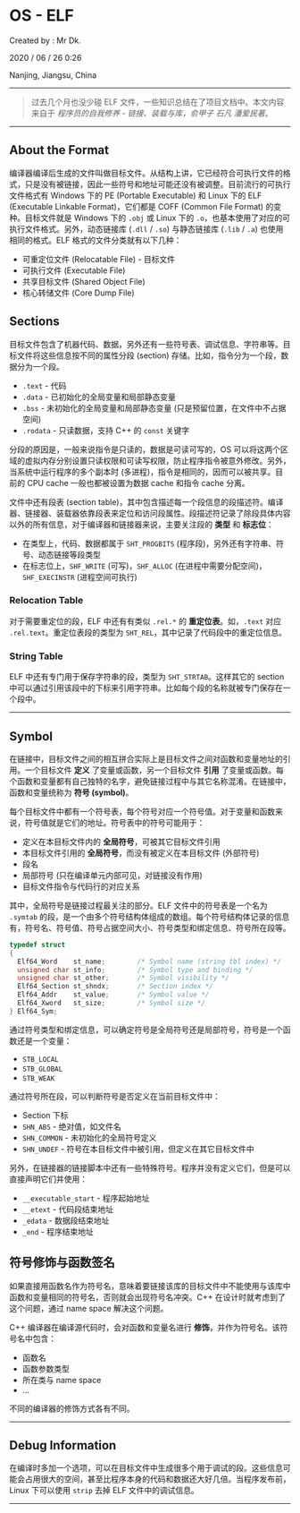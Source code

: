 # OS - ELF

Created by : Mr Dk.

2020 / 06 / 26 0:26

Nanjing, Jiangsu, China

---

> 过去几个月也没少碰 ELF 文件，一些知识总结在了项目文档中。本文内容来自于 _程序员的自我修养 - 链接、装载与库，俞甲子 石凡 潘爱民著_。

---

## About the Format

编译器编译后生成的文件叫做目标文件。从结构上讲，它已经符合可执行文件的格式，只是没有被链接，因此一些符号和地址可能还没有被调整。目前流行的可执行文件格式有 Windows 下的 PE (Portable Executable) 和 Linux 下的 ELF (Executable Linkable Format)，它们都是 COFF (Common File Format) 的变种。目标文件就是 Windows 下的 `.obj` 或 Linux 下的 `.o`，也基本使用了对应的可执行文件格式。另外，动态链接库 (`.dll` / `.so`) 与静态链接库 (`.lib` / `.a`) 也使用相同的格式。ELF 格式的文件分类就有以下几种：

- 可重定位文件 (Relocatable File) - 目标文件
- 可执行文件 (Executable File)
- 共享目标文件 (Shared Object File)
- 核心转储文件 (Core Dump File)

## Sections

目标文件包含了机器代码、数据，另外还有一些符号表、调试信息、字符串等。目标文件将这些信息按不同的属性分段 (section) 存储。比如，指令分为一个段，数据分为一个段。

- `.text` - 代码
- `.data` - 已初始化的全局变量和局部静态变量
- `.bss` - 未初始化的全局变量和局部静态变量 (只是预留位置，在文件中不占据空间)
- `.rodata` - 只读数据，支持 C++ 的 `const` 关键字

分段的原因是，一般来说指令是只读的，数据是可读可写的，OS 可以将这两个区域的虚拟内存分别设置只读权限和可读写权限，防止程序指令被意外修改。另外，当系统中运行程序的多个副本时 (多进程)，指令是相同的，因而可以被共享。目前的 CPU cache 一般也都被设置为数据 cache 和指令 cache 分离。

文件中还有段表 (section table)，其中包含描述每一个段信息的段描述符。编译器、链接器、装载器依靠段表来定位和访问段属性。段描述符记录了除段具体内容以外的所有信息，对于编译器和链接器来说，主要关注段的 **类型** 和 **标志位**：

- 在类型上，代码、数据都属于 `SHT_PROGBITS` (程序段)，另外还有字符串、符号、动态链接等段类型
- 在标志位上，`SHF_WRITE` (可写)，`SHF_ALLOC` (在进程中需要分配空间)，`SHF_EXECINSTR` (进程空间可执行)

### Relocation Table

对于需要重定位的段，ELF 中还有有类似 `.rel.*` 的 **重定位表**。如，`.text` 对应 `.rel.text`。重定位表段的类型为 `SHT_REL`，其中记录了代码段中的重定位信息。

### String Table

ELF 中还有专门用于保存字符串的段，类型为 `SHT_STRTAB`。这样其它的 section 中可以通过引用该段中的下标来引用字符串。比如每个段的名称就被专门保存在一个段中。

---

## Symbol

在链接中，目标文件之间的相互拼合实际上是目标文件之间对函数和变量地址的引用。一个目标文件 **定义** 了变量或函数，另一个目标文件 **引用** 了变量或函数。每个函数和变量都有自己独特的名字，避免链接过程中与其它名称混淆。在链接中，函数和变量统称为 **符号 (symbol)**。

每个目标文件中都有一个符号表，每个符号对应一个符号值。对于变量和函数来说，符号值就是它们的地址。符号表中的符号可能用于：

- 定义在本目标文件内的 **全局符号**，可被其它目标文件引用
- 本目标文件引用的 **全局符号**，而没有被定义在本目标文件 (外部符号)
- 段名
- 局部符号 (只在编译单元内部可见，对链接没有作用)
- 目标文件指令与代码行的对应关系

其中，全局符号是链接过程最关注的部分。ELF 文件中的符号表是一个名为 `.symtab` 的段，是一个由多个符号结构体组成的数组。每个符号结构体记录的信息有，符号名、符号值、符号占据空间大小、符号类型和绑定信息、符号所在段等。

```c
typedef struct
{
  Elf64_Word	st_name;		/* Symbol name (string tbl index) */
  unsigned char	st_info;		/* Symbol type and binding */
  unsigned char st_other;		/* Symbol visibility */
  Elf64_Section	st_shndx;		/* Section index */
  Elf64_Addr	st_value;		/* Symbol value */
  Elf64_Xword	st_size;		/* Symbol size */
} Elf64_Sym;
```

通过符号类型和绑定信息，可以确定符号是全局符号还是局部符号，符号是一个函数还是一个变量：

- `STB_LOCAL`
- `STB_GLOBAL`
- `STB_WEAK`

通过符号所在段，可以判断符号是否定义在当前目标文件中：

- Section 下标
- `SHN_ABS` - 绝对值，如文件名
- `SHN_COMMON` - 未初始化的全局符号定义
- `SHN_UNDEF` - 符号在本目标文件中被引用，但定义在其它目标文件中

另外，在链接器的链接脚本中还有一些特殊符号。程序并没有定义它们，但是可以直接声明它们并使用：

- `__executable_start` - 程序起始地址
- `__etext` - 代码段结束地址
- `_edata` - 数据段结束地址
- `_end` - 程序结束地址

## 符号修饰与函数签名

如果直接用函数名作为符号名，意味着要链接该库的目标文件中不能使用与该库中函数和变量相同的符号名，否则就会出现符号名冲突。C++ 在设计时就考虑到了这个问题，通过 name space 解决这个问题。

C++ 编译器在编译源代码时，会对函数和变量名进行 **修饰**，并作为符号名。该符号名中包含：

- 函数名
- 函数参数类型
- 所在类与 name space
- ...

不同的编译器的修饰方式各有不同。

---

## Debug Information

在编译时多加一个选项，可以在目标文件中生成很多个用于调试的段。这些信息可能会占用很大的空间，甚至比程序本身的代码和数据还大好几倍。当程序发布前，Linux 下可以使用 `strip` 去掉 ELF 文件中的调试信息。

---
